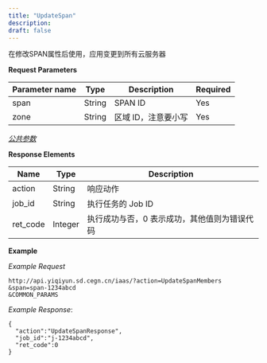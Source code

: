 ```yaml
---
title: "UpdateSpan"
description: 
draft: false
---
```




在修改SPAN属性后使用，应用变更到所有云服务器

**Request Parameters**

| Parameter name | Type | Description | Required |
| --- | --- | --- | --- |
| span | String | SPAN ID | Yes |
| zone | String | 区域 ID，注意要小写 | Yes |

[_公共参数_](../../../parameters/)

**Response Elements**

| Name | Type | Description |
| --- | --- | --- |
| action | String | 响应动作 |
| job_id | String | 执行任务的 Job ID |
| ret_code | Integer | 执行成功与否，0 表示成功，其他值则为错误代码 |

**Example**

_Example Request_

```
http://api.yiqiyun.sd.cegn.cn/iaas/?action=UpdateSpanMembers
&span=span-1234abcd
&COMMON_PARAMS
```

_Example Response_:

```
{
  "action":"UpdateSpanResponse",
  "job_id":"j-1234abcd",
  "ret_code":0
}
```
